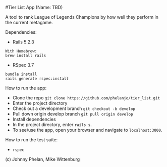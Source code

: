 #Tier List App (Name: TBD)

A tool to rank League of Legends Champions by how well they perform in the current metagame.

Dependencies:
* Rails 5.2.3
```
With Homebrew:
brew install rails
```
* RSpec 3.7
```
bundle install
rails generate rspec:install
```

How to run the app:
* Clone the repo
`git clone https://github.com/phelanjo/tier_list.git`
* Enter the project directory
* Check out a development branch
`git checkout -b develop`
* Pull down origin develop branch
`git pull origin develop`
* Install dependencies
* In the project directory, enter `rails s`.
* To see/use the app, open your browser and navigate to `localhost:3000`.

How to run the test suite:
* `rspec`

(c) Johnny Phelan, Mike Wittenburg
